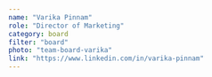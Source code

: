 ```yaml
---
name: "Varika Pinnam"
role: "Director of Marketing"
category: board
filter: "board"
photo: "team-board-varika"
link: "https://www.linkedin.com/in/varika-pinnam"
---
```

